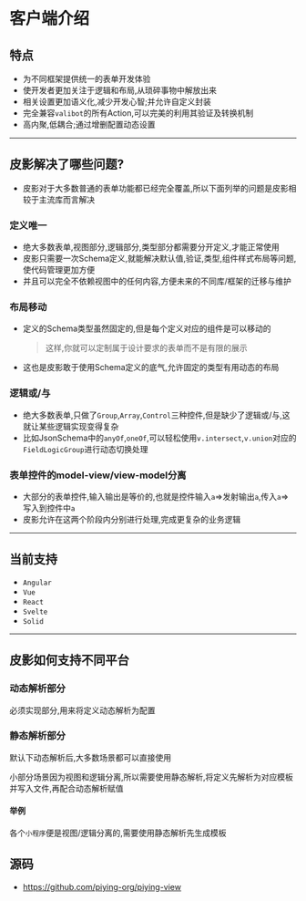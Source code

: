 # 客户端介绍

## 特点

- 为不同框架提供统一的表单开发体验
- 使开发者更加关注于逻辑和布局,从琐碎事物中解放出来
- 相关设置更加语义化,减少开发心智;并允许自定义封装
- 完全兼容`valibot`的所有Action,可以完美的利用其验证及转换机制
- 高内聚,低耦合;通过增删配置动态设置

---

## 皮影解决了哪些问题?

- 皮影对于大多数普通的表单功能都已经完全覆盖,所以下面列举的问题是皮影相较于主流库而言解决

### 定义唯一

- 绝大多数表单,视图部分,逻辑部分,类型部分都需要分开定义,才能正常使用
- 皮影只需要一次Schema定义,就能解决默认值,验证,类型,组件样式布局等问题,使代码管理更加方便
- 并且可以完全不依赖视图中的任何内容,方便未来的不同库/框架的迁移与维护

### 布局移动

- 定义的Schema类型虽然固定的,但是每个定义对应的组件是可以移动的
  > 这样,你就可以定制属于设计要求的表单而不是有限的展示
- 这也是皮影敢于使用Schema定义的底气,允许固定的类型有用动态的布局

### 逻辑或/与

- 绝大多数表单,只做了`Group`,`Array`,`Control`三种控件,但是缺少了逻辑或/与,这就让某些逻辑实现变得复杂
- 比如JsonSchema中的`anyOf`,`oneOf`,可以轻松使用`v.intersect`,`v.union`对应的`FieldLogicGroup`进行动态切换处理

### 表单控件的model-view/view-model分离

- 大部分的表单控件,输入输出是等价的,也就是控件输入`a`=>发射输出`a`,传入`a`=>写入到控件中`a`
- 皮影允许在这两个阶段内分别进行处理,完成更复杂的业务逻辑

---

## 当前支持

- `Angular`
- `Vue`
- `React`
- `Svelte`
- `Solid`

---

## 皮影如何支持不同平台

### 动态解析部分

必须实现部分,用来将定义动态解析为配置

### 静态解析部分

默认下动态解析后,大多数场景都可以直接使用

小部分场景因为视图和逻辑分离,所以需要使用静态解析,将定义先解析为对应模板并写入文件,再配合动态解析赋值

#### 举例

各个`小程序`便是视图/逻辑分离的,需要使用静态解析先生成模板

## 源码
- https://github.com/piying-org/piying-view